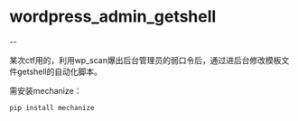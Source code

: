 # wordpress_admin_getshell
--

某次ctf用的，利用wp_scan爆出后台管理员的弱口令后，通过进后台修改模板文件getshell的自动化脚本。

需安装mechanize：
	
	pip install mechanize

